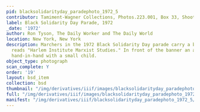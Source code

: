 ```yaml
---
pid: blacksolidarityday_paradephoto_1972_5
contributor: Tamiment-Wagner Collections, Photos.223.001, Box 33, Shoot 720258
label: Black Solidarity Day Parade, 1972
_date: '1972'
author: Ron Tyson, The Daily Worker and The Daily World
location: New York, New York
description: Marchers in the 1972 Black Solidarity Day parade carry a banner that
  reads "Harlem Institute Marxist Studies." In front of the banner an adult walks
  hand-in-hand with a small child.
object_type: photograph
scan_complete: Y
order: '19'
layout: bsd_item
collection: bsd
thumbnail: "/img/derivatives/iiif/images/blacksolidarityday_paradephoto_1972_5/full/250,/0/default.jpg"
full: "/img/derivatives/iiif/images/blacksolidarityday_paradephoto_1972_5/full/1140,/0/default.jpg"
manifest: "/img/derivatives/iiif/blacksolidarityday_paradephoto_1972_5/manifest.json"
---
```

